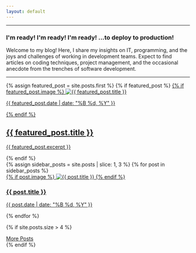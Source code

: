 ```yaml
---
layout: default
---
```


<hr />
<div class="dev-insight">
  <h3>I'm ready! I'm ready! I'm ready! ...to deploy to production!</h3>
  <p>
    Welcome to my blog! Here, I share my insights on IT, programming, and the
    joys and challenges of working in development teams. Expect to find
    articles on coding techniques, project management, and the occasional
    anecdote from the trenches of software development.
  </p>
</div>
<hr />

<div class="main-content">
  <div class="featured-post">
    {% assign featured_post = site.posts.first %}
    {% if featured_post %}
    <a href="{{ featured_post.url | relative_url }}">
      {% if featured_post.image %}
      <img
        src="{{ featured_post.image }}"
        alt="{{ featured_post.title }}"
      />
      <p class="post-meta">
        {{ featured_post.date | date: "%B %d, %Y" }}
      </p>
      {% endif %}
      <h2>{{ featured_post.title }}</h2>
      <p>{{ featured_post.excerpt }}</p>
    </a>
    {% endif %}
  </div>

  <div class="sidebar-posts">
    {% assign sidebar_posts = site.posts | slice: 1, 3 %}
    {% for post in sidebar_posts %}
    <div class="sidebar-post">
      <a href="{{ post.url | relative_url }}">
        {% if post.image %}
        <img
          src="{{ post.image }}"
          alt="{{ post.title }}"
          class="sidebar-image"
        />
        {% endif %}
        <div class="sidebar-post-info">
          <h3>{{ post.title }}</h3>
          <p class="post-meta">{{ post.date | date: "%B %d, %Y" }}</p>
        </div>
      </a>
    </div>
    {% endfor %}
  </div>
</div>

{% if site.posts.size > 4 %}
<div class="more-posts">
  <a href="/overview" class="button">More Posts</a>
</div>
{% endif %}
